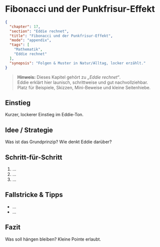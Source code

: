 # Fibonacci und der Punkfrisur-Effekt

```json
{
  "chapter": 17,
  "section": "Eddie rechnet",
  "title": "Fibonacci und der Punkfrisur-Effekt",
  "mode": "appendix",
  "tags": [
    "Mathematik",
    "Eddie rechnet"
  ],
  "synopsis": "Folgen & Muster in Natur/Alltag, locker erzählt."
}
```

> **Hinweis:** Dieses Kapitel gehört zu *„Eddie rechnet“*.  
> Eddie erklärt hier launisch, schrittweise und gut nachvollziehbar.  
> Platz für Beispiele, Skizzen, Mini-Beweise und kleine Seitenhiebe.

## Einstieg
Kurzer, lockerer Einstieg im Eddie-Ton.

## Idee / Strategie
Was ist das Grundprinzip? Wie denkt Eddie darüber?

## Schritt-für-Schritt
1. …
2. …
3. …

## Fallstricke & Tipps
- …
- …

## Fazit
Was soll hängen bleiben? Kleine Pointe erlaubt.
